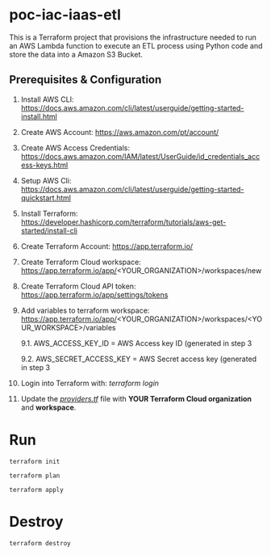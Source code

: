 # poc-iac-iaas-etl

This is a Terraform project that provisions the infrastructure needed to run an AWS Lambda function to execute an ETL process using Python code and store the data into a Amazon S3 Bucket.

## Prerequisites & Configuration

1. Install AWS CLI: https://docs.aws.amazon.com/cli/latest/userguide/getting-started-install.html

2. Create AWS Account: https://aws.amazon.com/pt/account/

3. Create AWS Access Credentials: https://docs.aws.amazon.com/IAM/latest/UserGuide/id_credentials_access-keys.html

4. Setup AWS Cli:	https://docs.aws.amazon.com/cli/latest/userguide/getting-started-quickstart.html

5. Install Terraform: https://developer.hashicorp.com/terraform/tutorials/aws-get-started/install-cli

6. Create Terraform Account: 	https://app.terraform.io/

7. Create Terraform Cloud workspace:  https://app.terraform.io/app/<YOUR_ORGANIZATION>/workspaces/new

8. Create Terraform Cloud API token: https://app.terraform.io/app/settings/tokens

9. Add variables to terraform workspace: https://app.terraform.io/app/<YOUR_ORGANIZATION>/workspaces/<YOUR_WORKSPACE>/variables

   9.1. AWS_ACCESS_KEY_ID = AWS Access key ID (generated in step 3

   9.2. AWS_SECRET_ACCESS_KEY = AWS Secret access key (generated in step 3

10. Login into Terraform with: *terraform login*

11. Update the *[providers.tf](https://github.com/atommych/poc-iac-iaas-etl/blob/main/providers.tf)* file with **YOUR Terraform Cloud organization** and **workspace**.

# Run
    
    terraform init    

    terraform plan 
    
    terraform apply 

# Destroy
    
    terraform destroy

